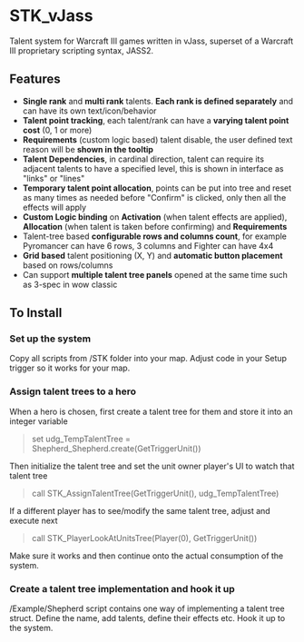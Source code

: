 # STK_vJass

Talent system for Warcraft III games written in vJass, superset of a Warcraft III proprietary scripting syntax, JASS2.

## Features

- **Single rank** and **multi rank** talents. **Each rank is defined separately** and can have its own text/icon/behavior
- **Talent point tracking**, each talent/rank can have a **varying talent point cost** (0, 1 or more)
- **Requirements** (custom logic based) talent disable, the user defined text reason will be **shown in the tooltip**
- **Talent Dependencies**, in cardinal direction, talent can require its adjacent talents to have a specified level, this is shown in interface as "links" or "lines"
- **Temporary talent point allocation**, points can be put into tree and reset as many times as needed before "Confirm" is clicked, only then all the effects will apply
- **Custom Logic binding** on **Activation** (when talent effects are applied), **Allocation** (when talent is taken before confirming) and **Requirements**
- Talent-tree based **configurable rows and columns count**, for example Pyromancer can have 6 rows, 3 columns and Fighter can have 4x4
- **Grid based** talent positioning (X, Y) and **automatic button placement** based on rows/columns
- Can support **multiple talent tree panels** opened at the same time such as 3-spec in wow classic

## To Install

### Set up the system

Copy all scripts from /STK folder into your map.
Adjust code in your Setup trigger so it works for your map.

### Assign talent trees to a hero

When a hero is chosen, first create a talent tree for them and store it into an integer variable

> set udg_TempTalentTree =  Shepherd_Shepherd.create(GetTriggerUnit())

Then initialize the talent tree and set the unit owner player's UI to watch that talent tree

> call STK_AssignTalentTree(GetTriggerUnit(), udg_TempTalentTree)

If a different player has to see/modify the same talent tree, adjust and execute next

> call STK_PlayerLookAtUnitsTree(Player(0), GetTriggerUnit())

Make sure it works and then continue onto the actual consumption of the system.

### Create a talent tree implementation and hook it up

/Example/Shepherd script contains one way of implementing a talent tree struct. Define the name, add talents, define their effects etc. Hook it up to the system.